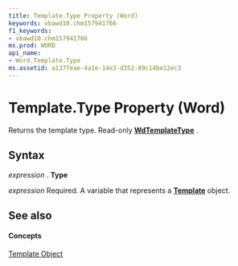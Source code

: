 ```yaml
---
title: Template.Type Property (Word)
keywords: vbawd10.chm157941766
f1_keywords:
- vbawd10.chm157941766
ms.prod: WORD
api_name:
- Word.Template.Type
ms.assetid: a1377eae-4a1e-14e3-d352-89c14be12ec3
---
```



# Template.Type Property (Word)

Returns the template type. Read-only  **[WdTemplateType](wdtemplatetype-enumeration-word.md)** .


## Syntax

 _expression_ . **Type**

 _expression_ Required. A variable that represents a **[Template](template-object-word.md)** object.


## See also


#### Concepts


[Template Object](template-object-word.md)

